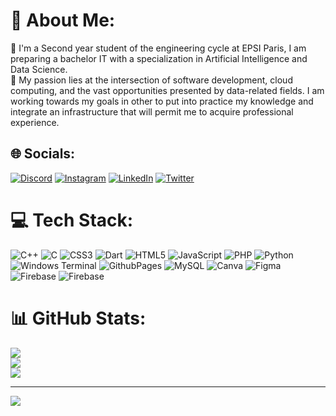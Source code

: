 # 💫 About Me:
🔭 I'm a Second year student of the engineering cycle at EPSI Paris, I am preparing a bachelor IT with a specialization in Artificial Intelligence and Data Science.<br>🤝 My passion lies at the intersection of software development, cloud computing, and the vast opportunities presented by data-related fields. I am working towards my goals in other to put into practice my knowledge and integrate an infrastructure that will permit me to acquire professional experience.<br>


## 🌐 Socials:
[![Discord](https://img.shields.io/badge/Discord-%237289DA.svg?logo=discord&logoColor=white)](https://discord.gg/wambaforestin.) [![Instagram](https://img.shields.io/badge/Instagram-%23E4405F.svg?logo=Instagram&logoColor=white)](https://instagram.com/wambaforestin) [![LinkedIn](https://img.shields.io/badge/LinkedIn-%230077B5.svg?logo=linkedin&logoColor=white)](https://linkedin.com/in/linkedin.com/in/forestin-borel-wamba-5474a325b) [![Twitter](https://img.shields.io/badge/Twitter-%231DA1F2.svg?logo=Twitter&logoColor=white)](https://twitter.com/@WambaBorel) 

# 💻 Tech Stack:
![C++](https://img.shields.io/badge/c++-%2300599C.svg?style=for-the-badge&logo=c%2B%2B&logoColor=white) ![C](https://img.shields.io/badge/c-%2300599C.svg?style=for-the-badge&logo=c&logoColor=white) ![CSS3](https://img.shields.io/badge/css3-%231572B6.svg?style=for-the-badge&logo=css3&logoColor=white) ![Dart](https://img.shields.io/badge/dart-%230175C2.svg?style=for-the-badge&logo=dart&logoColor=white) ![HTML5](https://img.shields.io/badge/html5-%23E34F26.svg?style=for-the-badge&logo=html5&logoColor=white) ![JavaScript](https://img.shields.io/badge/javascript-%23323330.svg?style=for-the-badge&logo=javascript&logoColor=%23F7DF1E) ![PHP](https://img.shields.io/badge/php-%23777BB4.svg?style=for-the-badge&logo=php&logoColor=white) ![Python](https://img.shields.io/badge/python-3670A0?style=for-the-badge&logo=python&logoColor=ffdd54) ![Windows Terminal](https://img.shields.io/badge/Windows%20Terminal-%234D4D4D.svg?style=for-the-badge&logo=windows-terminal&logoColor=white) ![GithubPages](https://img.shields.io/badge/github%20pages-121013?style=for-the-badge&logo=github&logoColor=white) ![MySQL](https://img.shields.io/badge/mysql-%2300000f.svg?style=for-the-badge&logo=mysql&logoColor=white) ![Canva](https://img.shields.io/badge/Canva-%2300C4CC.svg?style=for-the-badge&logo=Canva&logoColor=white) ![Figma](https://img.shields.io/badge/figma-%23F24E1E.svg?style=for-the-badge&logo=figma&logoColor=white) ![Firebase](https://img.shields.io/badge/Firebase-039BE5?style=for-the-badge&logo=Firebase&logoColor=white) ![Firebase](https://img.shields.io/badge/firebase-%23039BE5.svg?style=for-the-badge&logo=firebase)
# 📊 GitHub Stats:
![](https://github-readme-stats.vercel.app/api?username=Wambaforestin&theme=monokai&hide_border=false&include_all_commits=true&count_private=false)<br/>
![](https://github-readme-streak-stats.herokuapp.com/?user=Wambaforestin&theme=monokai&hide_border=false)<br/>
![](https://github-readme-stats.vercel.app/api/top-langs/?username=Wambaforestin&theme=monokai&hide_border=false&include_all_commits=true&count_private=false&layout=compact)

---
[![](https://visitcount.itsvg.in/api?id=Wambaforestin&icon=0&color=0)](https://visitcount.itsvg.in)

<!-- Proudly created with GPRM ( https://gprm.itsvg.in ) -->
